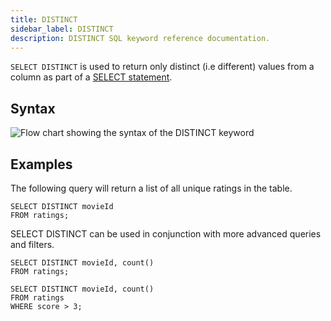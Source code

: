```yaml
---
title: DISTINCT
sidebar_label: DISTINCT
description: DISTINCT SQL keyword reference documentation.
---
```


`SELECT DISTINCT` is used to return only distinct (i.e different) values from a
column as part of a [SELECT statement](/docs/reference/sql/select/).

## Syntax

![Flow chart showing the syntax of the DISTINCT keyword](/img/docs/diagrams/distinct.svg)

## Examples

The following query will return a list of all unique ratings in the table.

```questdb-sql title="Simple query"
SELECT DISTINCT movieId
FROM ratings;
```

SELECT DISTINCT can be used in conjunction with more advanced queries and
filters.

```questdb-sql title="With aggregate"
SELECT DISTINCT movieId, count()
FROM ratings;
```

```questdb-sql title="With filter"
SELECT DISTINCT movieId, count()
FROM ratings
WHERE score > 3;
```
